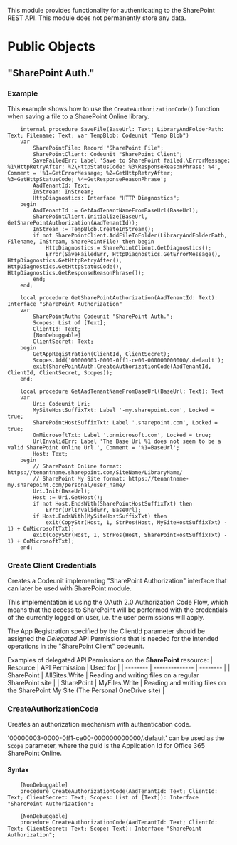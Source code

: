 This module provides functionality for authenticating to the SharePoint REST API.
This module does not permanently store any data.

# Public Objects

## "SharePoint Auth."

### Example

This example shows how to use the `CreateAuthorizationCode()` function when saving a file to a SharePoint Online library.

```
    internal procedure SaveFile(BaseUrl: Text; LibraryAndFolderPath: Text; Filename: Text; var TempBlob: Codeunit "Temp Blob")
    var
        SharePointFile: Record "SharePoint File";
        SharePointClient: Codeunit "SharePoint Client";
        SaveFailedErr: Label 'Save to SharePoint failed.\ErrorMessage: %1\HttpRetryAfter: %2\HttpStatusCode: %3\ResponseReasonPhrase: %4', Comment = '%1=GetErrorMessage; %2=GetHttpRetryAfter; %3=GetHttpStatusCode; %4=GetResponseReasonPhrase';
        AadTenantId: Text;
        InStream: InStream;
        HttpDiagnostics: Interface "HTTP Diagnostics";
    begin
        AadTenantId := GetAadTenantNameFromBaseUrl(BaseUrl);
        SharePointClient.Initialize(BaseUrl, GetSharePointAuthorization(AadTenantId));
        InStream := TempBlob.CreateInStream();
        if not SharePointClient.AddFileToFolder(LibraryAndFolderPath, Filename, InStream, SharePointFile) then begin
            HttpDiagnostics:= SharePointClient.GetDiagnostics();
            Error(SaveFailedErr, HttpDiagnostics.GetErrorMessage(), HttpDiagnostics.GetHttpRetryAfter(), HttpDiagnostics.GetHttpStatusCode(), HttpDiagnostics.GetResponseReasonPhrase());
        end;
    end;

    local procedure GetSharePointAuthorization(AadTenantId: Text): Interface "SharePoint Authorization"
    var
        SharePointAuth: Codeunit "SharePoint Auth.";
        Scopes: List of [Text];
        ClientId: Text;
        [NonDebuggable]
        ClientSecret: Text;
    begin
        GetAppRegistration(ClientId, ClientSecret);
        Scopes.Add('00000003-0000-0ff1-ce00-000000000000/.default');
        exit(SharePointAuth.CreateAuthorizationCode(AadTenantId, ClientId, ClientSecret, Scopes));
    end;

    local procedure GetAadTenantNameFromBaseUrl(BaseUrl: Text): Text
    var
        Uri: Codeunit Uri;
        MySiteHostSuffixTxt: Label '-my.sharepoint.com', Locked = true;
        SharePointHostSuffixTxt: Label '.sharepoint.com', Locked = true;
        OnMicrosoftTxt: Label '.onmicrosoft.com', Locked = true;
        UrlInvalidErr: Label 'The Base Url %1 does not seem to be a valid SharePoint Online Url.', Comment = '%1=BaseUrl';
        Host: Text;
    begin
        // SharePoint Online format:  https://tenantname.sharepoint.com/SiteName/LibraryName/
        // SharePoint My Site format: https://tenantname-my.sharepoint.com/personal/user_name/
        Uri.Init(BaseUrl);
        Host := Uri.GetHost();
        if not Host.EndsWith(SharePointHostSuffixTxt) then
            Error(UrlInvalidErr, BaseUrl);
        if Host.EndsWith(MySiteHostSuffixTxt) then
            exit(CopyStr(Host, 1, StrPos(Host, MySiteHostSuffixTxt) - 1) + OnMicrosoftTxt);
        exit(CopyStr(Host, 1, StrPos(Host, SharePointHostSuffixTxt) - 1) + OnMicrosoftTxt);
    end;
```

### Create Client Credentials

Creates a Codeunit implementing "SharePoint Authorization" interface that can later be used with SharePoint module.

This implementation is using the OAuth 2.0 Authorization Code Flow, which means that the access to SharePoint will be performed with the credentials of the currently logged on user, i.e. the user permissions will apply.

The App Registration specified by the ClientId parameter should be assigned the _Delegated_ API Permissions that is needed for the intended operations in the "SharePoint Client" codeunit.

Examples of delegated API Permissions on the **SharePoint** resource:
| Resource | API Permission | Used for |
| -------- | -------------- | -------- |
| SharePoint | AllSites.Write | Reading and writing files on a regular SharePoint site |
| SharePoint | MyFiles.Write | Reading and writing files on the SharePoint My Site (The Personal OneDrive site) |

### CreateAuthorizationCode

Creates an authorization mechanism with authentication code.

'00000003-0000-0ff1-ce00-000000000000/.default' can be used as the `Scope` parameter, where the guid is the Application Id for Office 365 SharePoint Online.

#### Syntax

```
    [NonDebuggable]
    procedure CreateAuthorizationCode(AadTenantId: Text; ClientId: Text; ClientSecret: Text; Scopes: List of [Text]): Interface "SharePoint Authorization";
```

```
    [NonDebuggable]
    procedure CreateAuthorizationCode(AadTenantId: Text; ClientId: Text; ClientSecret: Text; Scope: Text): Interface "SharePoint Authorization";
```